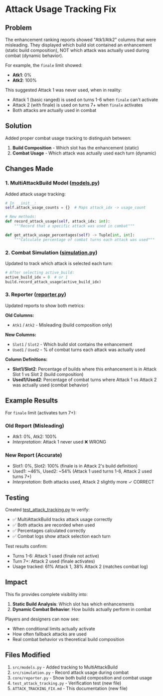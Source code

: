 # Attack Usage Tracking Fix

## Problem

The enhancement ranking reports showed "Atk1/Atk2" columns that were misleading. They displayed which build slot contained an enhancement (static build composition), NOT which attack was actually used during combat (dynamic behavior).

For example, the `finale` limit showed:
- **Atk1**: 0%
- **Atk2**: 100%

This suggested Attack 1 was never used, when in reality:
- Attack 1 (basic ranged) is used on turns 1-6 when `finale` can't activate
- Attack 2 (with finale) is used on turns 7+ when `finale` activates
- Both attacks are actually used in combat

## Solution

Added proper combat usage tracking to distinguish between:
1. **Build Composition** - Which slot has the enhancement (static)
2. **Combat Usage** - Which attack was actually used each turn (dynamic)

## Changes Made

### 1. MultiAttackBuild Model ([models.py](src/models.py))

Added attack usage tracking:
```python
# In __init__:
self.attack_usage_counts = {}  # Maps attack_idx -> usage_count

# New methods:
def record_attack_usage(self, attack_idx: int):
    """Record that a specific attack was used in combat"""

def get_attack_usage_percentages(self) -> Tuple[int, int]:
    """Calculate percentage of combat turns each attack was used"""
```

### 2. Combat Simulation ([simulation.py](src/simulation.py))

Updated to track which attack is selected each turn:
```python
# After selecting active_build:
active_build_idx = 0  # or 1
build.record_attack_usage(active_build_idx)
```

### 3. Reporter ([reporter.py](core/reporter.py))

Updated reports to show both metrics:

**Old Columns:**
- `Atk1` / `Atk2` - Misleading (build composition only)

**New Columns:**
- `Slot1` / `Slot2` - Which build slot contains the enhancement
- `Used1` / `Used2` - % of combat turns each attack was actually used

**Column Definitions:**
- **Slot1/Slot2**: Percentage of builds where this enhancement is in Attack Slot 1 vs Slot 2 (build composition)
- **Used1/Used2**: Percentage of combat turns where Attack 1 vs Attack 2 was actually used (combat behavior)

## Example Results

For `finale` limit (activates turn 7+):

### Old Report (Misleading)
- Atk1: 0%, Atk2: 100%
- *Interpretation*: Attack 1 never used ❌ WRONG

### New Report (Accurate)
- Slot1: 0%, Slot2: 100% (finale is in Attack 2's build definition)
- Used1: ~46%, Used2: ~54% (Attack 1 used turns 1-6, Attack 2 used turns 7+)
- *Interpretation*: Both attacks used, Attack 2 slightly more ✓ CORRECT

## Testing

Created [test_attack_tracking.py](test_attack_tracking.py) to verify:
- ✅ MultiAttackBuild tracks attack usage correctly
- ✅ Both attacks are recorded when used
- ✅ Percentages calculated correctly
- ✅ Combat logs show attack selection each turn

Test results confirm:
- Turns 1-6: Attack 1 used (finale not active)
- Turn 7+: Attack 2 used (finale activates)
- Usage tracked: 61% Attack 1, 38% Attack 2 (matches combat log)

## Impact

This fix provides complete visibility into:
1. **Static Build Analysis**: Which slot has which enhancements
2. **Dynamic Combat Behavior**: How builds actually perform in combat

Players and designers can now see:
- When conditional limits actually activate
- How often fallback attacks are used
- Real combat behavior vs theoretical build composition

## Files Modified

1. `src/models.py` - Added tracking to MultiAttackBuild
2. `src/simulation.py` - Record attack usage during combat
3. `core/reporter.py` - Show both build composition and combat usage
4. `test_attack_tracking.py` - Verification test (new file)
5. `ATTACK_TRACKING_FIX.md` - This documentation (new file)
